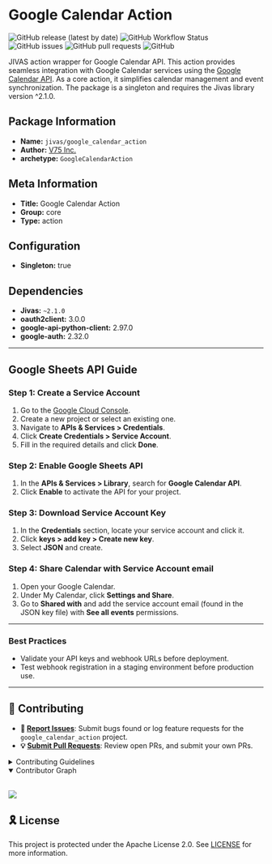 # Google Calendar Action

![GitHub release (latest by date)](https://img.shields.io/github/v/release/TrueSelph/google_calendar_action)
![GitHub Workflow Status](https://img.shields.io/github/actions/workflow/status/TrueSelph/google_calendar_action/test-google_calendar_action.yaml)
![GitHub issues](https://img.shields.io/github/issues/TrueSelph/google_calendar_action)
![GitHub pull requests](https://img.shields.io/github/issues-pr/TrueSelph/google_calendar_action)
![GitHub](https://img.shields.io/github/license/TrueSelph/google_calendar_action)

JIVAS action wrapper for Google Calendar API. This action provides seamless integration with Google Calendar services using the [Google Calendar API](https://developers.google.com/calendar/api). As a core action, it simplifies calendar management and event synchronization. The package is a singleton and requires the Jivas library version ^2.1.0.

## Package Information
- **Name:** `jivas/google_calendar_action`
- **Author:** [V75 Inc.](https://v75inc.com/)
- **archetype:** `GoogleCalendarAction`

## Meta Information
- **Title:** Google Calendar Action
- **Group:** core
- **Type:** action

## Configuration
- **Singleton:** true

## Dependencies
- **Jivas:** `~2.1.0`
- **oauth2client:** 3.0.0
- **google-api-python-client:** 2.97.0
- **google-auth:** 2.32.0

---

## Google Sheets API Guide

### Step 1: Create a Service Account

1. Go to the [Google Cloud Console](https://console.cloud.google.com/).
2. Create a new project or select an existing one.
3. Navigate to **APIs & Services > Credentials**.
4. Click **Create Credentials > Service Account**.
5. Fill in the required details and click **Done**.

### Step 2: Enable Google Sheets API

1. In the **APIs & Services > Library**, search for **Google Calendar API**.
2. Click **Enable** to activate the API for your project.

### Step 3: Download Service Account Key

1. In the **Credentials** section, locate your service account and click it.
2. Click **keys > add key > Create new key**.
4. Select **JSON** and create.

### Step 4: Share Calendar with Service Account email

1. Open your Google Calendar.
2. Under My Calendar, click **Settings and Share**.
3. Go to **Shared with** and add the service account email (found in the JSON key file) with **See all events** permissions.

---

### Best Practices
- Validate your API keys and webhook URLs before deployment.
- Test webhook registration in a staging environment before production use.

---

## 🔰 Contributing

- **🐛 [Report Issues](https://github.com/TrueSelph/google_calendar_action/issues)**: Submit bugs found or log feature requests for the `google_calendar_action` project.
- **💡 [Submit Pull Requests](https://github.com/TrueSelph/google_calendar_action/blob/main/CONTRIBUTING.md)**: Review open PRs, and submit your own PRs.

<details closed>
<summary>Contributing Guidelines</summary>

1. **Fork the Repository**: Start by forking the project repository to your GitHub account.
2. **Clone Locally**: Clone the forked repository to your local machine using a git client.
   ```sh
   git clone https://github.com/TrueSelph/google_calendar_action
   ```
3. **Create a New Branch**: Always work on a new branch, giving it a descriptive name.
   ```sh
   git checkout -b new-feature-x
   ```
4. **Make Your Changes**: Develop and test your changes locally.
5. **Commit Your Changes**: Commit with a clear message describing your updates.
   ```sh
   git commit -m 'Implemented new feature x.'
   ```
6. **Push to GitHub**: Push the changes to your forked repository.
   ```sh
   git push origin new-feature-x
   ```
7. **Submit a Pull Request**: Create a PR against the original project repository. Clearly describe the changes and their motivations.
8. **Review**: Once your PR is reviewed and approved, it will be merged into the main branch. Congratulations on your contribution!
</details>

<details open>
<summary>Contributor Graph</summary>
<br>
<p align="left">
    <a href="https://github.com/TrueSelph/google_calendar_action/graphs/contributors">
        <img src="https://contrib.rocks/image?repo=TrueSelph/google_calendar_action" />
   </a>
</p>
</details>

## 🎗 License

This project is protected under the Apache License 2.0. See [LICENSE](../LICENSE) for more information.